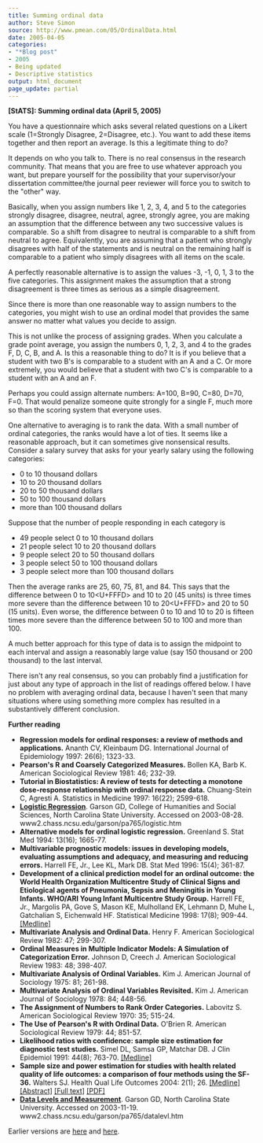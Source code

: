 ```yaml
---
title: Summing ordinal data
author: Steve Simon
source: http://www.pmean.com/05/OrdinalData.html
date: 2005-04-05
categories:
- "*Blog post"
- 2005
- Being updated
- Descriptive statistics
output: html_document
page_update: partial
---
```

**[StATS]: Summing ordinal data (April 5, 2005)**

You have a questionnaire which asks several related questions on a
Likert scale (1=Strongly Disagree, 2=Disagree, etc.). You want to add
these items together and then report an average. Is this a legitimate
thing to do?

It depends on who you talk to. There is no real consensus in the
research community. That means that you are free to use whatever
approach you want, but prepare yourself for the possibility that your
supervisor/your dissertation committee/the journal peer reviewer will
force you to switch to the "other" way.

Basically, when you assign numbers like 1, 2, 3, 4, and 5 to the
categories strongly disagree, disagree, neutral, agree, strongly agree,
you are making an assumption that the difference between any two
successive values is comparable. So a shift from disagree to neutral is
comparable to a shift from neutral to agree. Equivalently, you are
assuming that a patient who strongly disagrees with half of the
statements and is neutral on the remaining half is comparable to a
patient who simply disagrees with all items on the scale.

A perfectly reasonable alternative is to assign the values -3, -1, 0, 1,
3 to the five categories. This assignment makes the assumption that a
strong disagreement is three times as serious as a simple disagreement.

Since there is more than one reasonable way to assign numbers to the
categories, you might wish to use an ordinal model that provides the
same answer no matter what values you decide to assign.

This is not unlike the process of assigning grades. When you calculate a
grade point average, you assign the numbers 0, 1, 2, 3, and 4 to the
grades F, D, C, B, and A. Is this a reasonable thing to do? It is if you
believe that a student with two B's is comparable to a student with an
A and a C. Or more extremely, you would believe that a student with two
C's is comparable to a student with an A and an F.

Perhaps you could assign alternate numbers: A=100, B=90, C=80, D=70,
F=0. That would penalize someone quite strongly for a single F, much
more so than the scoring system that everyone uses.

One alternative to averaging is to rank the data. With a small number of
ordinal categories, the ranks would have a lot of ties. It seems like a
reasonable approach, but it can sometimes give nonsensical results.
Consider a salary survey that asks for your yearly salary using the
following categories:

- 0 to 10 thousand dollars
- 10 to 20 thousand dollars
- 20 to 50 thousand dollars
- 50 to 100 thousand dollars
- more than 100 thousand dollars

Suppose that the number of people responding in each category is

- 49 people select 0 to 10 thousand dollars
- 21 people select 10 to 20 thousand dollars
- 9 people select 20 to 50 thousand dollars
- 3 people select 50 to 100 thousand dollars
- 3 people select more than 100 thousand dollars

Then the average ranks are 25, 60, 75, 81, and 84. This says that the
difference between 0 to 10<U+FFFD> and 10 to 20 (45 units) is three times more
severe than the difference between 10 to 20<U+FFFD> and 20 to 50 (15 units).
Even worse, the difference between 0 to 10 and 10 to 20 is fifteen times
more severe than the difference between 50 to 100 and more than 100.

A much better approach for this type of data is to assign the midpoint
to each interval and assign a reasonably large value (say 150 thousand
or 200 thousand) to the last interval.

There isn't any real consensus, so you can probably find a
justification for just about any type of approach in the list of
readings offered below. I have no problem with averaging ordinal data,
because I haven't seen that many situations where using something more
complex has resulted in a substantively different conclusion.

**Further reading**

- **Regression models for ordinal responses: a review of methods and
applications.** Ananth CV, Kleinbaum DG. International Journal of
Epidemiology 1997: 26(6); 1323-33.
- **Pearson's R and Coarsely Categorized Measures.** Bollen KA, Barb
K. American Sociological Review 1981: 46; 232-39.
- **Tutorial in Biostatistics: A review of tests for detecting a
monotone dose-response relationship with ordinal response data.**
Chuang-Stein C, Agresti A. Statistics in Medicine 1997: 16(22);
2599-618.
- **[Logistic
Regression](http://www2.chass.ncsu.edu/garson/pa765/logistic.htm%20)**.
Garson GD, College of Humanities and Social Sciences, North Carolina
State University. Accessed on 2003-08-28.
www2.chass.ncsu.edu/garson/pa765/logistic.htm
- **Alternative models for ordinal logistic regression.** Greenland S.
Stat Med 1994: 13(16); 1665-77.
- **Multivariable prognostic models: issues in developing models,
evaluating assumptions and adequacy, and measuring and reducing
errors.** Harrell FE, Jr., Lee KL, Mark DB. Stat Med 1996: 15(4);
361-87.
- **Development of a clinical prediction model for an ordinal outcome:
the World Health Organization Multicentre Study of Clinical Signs
and Etiological agents of Pneumonia, Sepsis and Meningitis in Young
Infants. WHO/ARI Young Infant Multicentre Study Group.** Harrell FE,
Jr., Margolis PA, Gove S, Mason KE, Mulholland EK, Lehmann D, Muhe
L, Gatchalian S, Eichenwald HF. Statistical Medicine 1998: 17(8);
909-44.
[\[Medline\]](http://www.ncbi.nlm.nih.gov/entrez/query.fcgi?cmd=Retrieve&db=PubMed&list_uids=9595619&dopt=Abstract)
- **Multivariate Analysis and Ordinal Data.** Henry F. American
Sociological Review 1982: 47; 299-307.
- **Ordinal Measures in Multiple Indicator Models: A Simulation of
Categorization Error.** Johnson D, Creech J. American Sociological
Review 1983: 48; 398-407.
- **Multivariate Analysis of Ordinal Variables.** Kim J. American
Journal of Sociology 1975: 81; 261-98.
- **Multivariate Analysis of Ordinal Variables Revisited.** Kim J.
American Journal of Sociology 1978: 84; 448-56.
- **The Assignment of Numbers to Rank Order Categories.** Labovitz S.
American Sociological Review 1970: 35; 515-24.
- **The Use of Pearson's R with Ordinal Data.** O'Brien R. American
Sociological Review 1979: 44; 851-57.
- **Likelihood ratios with confidence: sample size estimation for
diagnostic test studies.** Simel DL, Samsa GP, Matchar DB. J Clin
Epidemiol 1991: 44(8); 763-70.
[\[Medline\]](http://www.ncbi.nlm.nih.gov/entrez/query.fcgi?cmd=Retrieve&db=PubMed&list_uids=1941027&dopt=Abstract)
- **Sample size and power estimation for studies with health related
quality of life outcomes: a comparison of four methods using the
SF-36.** Walters SJ. Health Qual Life Outcomes 2004: 2(1); 26.
[\[Medline\]](http://www.ncbi.nlm.nih.gov/entrez/query.fcgi?cmd=Retrieve&db=PubMed&list_uids=15161494&dopt=Abstract)
[\[Abstract\]](http://www.hqlo.com/content/2/1/26/abstract) [\[Full
text\]](http://www.hqlo.com/content/2/1/26)
[\[PDF\]](http://www.hqlo.com/content/pdf/1477-7525-2-26.pdf)
- **[Data Levels and
Measurement](http://www2.chass.ncsu.edu/garson/pa765/datalevl.htm%20)**.
Garson GD, North Carolina State University. Accessed on 2003-11-19.
www2.chass.ncsu.edu/garson/pa765/datalevl.htm

Earlier versions are [here][sim1] and [here][sim2].

[sim1]: http://www.pmean.com/05/OrdinalData.html
[sim2]: http://new.pmean.com/summing-ordinal-data/

